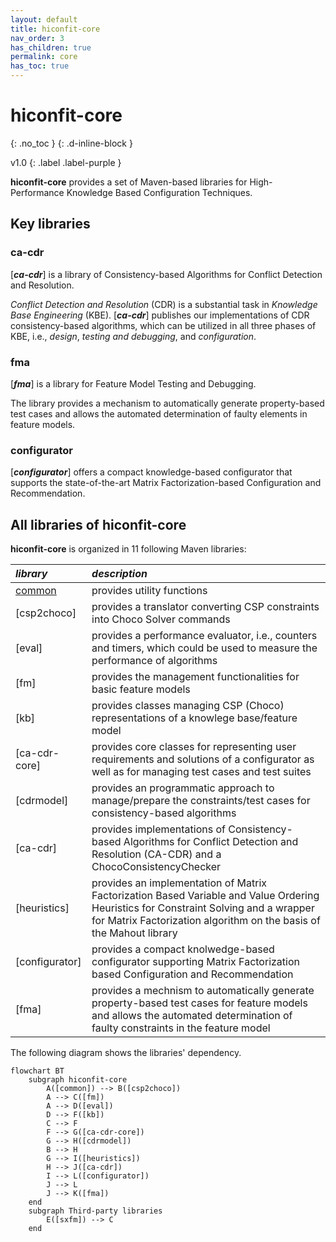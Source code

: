 ```yaml
---
layout: default
title: hiconfit-core
nav_order: 3
has_children: true
permalink: core
has_toc: true
---
```


# hiconfit-core
{: .no_toc }
{: .d-inline-block }

<span style = "text-transform: lowercase">v1.0</span>
{: .label .label-purple }

**hiconfit-core** provides a set of Maven-based libraries for High-Performance Knowledge Based Configuration Techniques.

## Key libraries

### ca-cdr

[_**ca-cdr**_] is a library of Consistency-based Algorithms for Conflict Detection and Resolution.

_Conflict Detection and Resolution_ (CDR) is a substantial task in _Knowledge Base Engineering_ (KBE). [_**ca-cdr**_] publishes our implementations of CDR consistency-based algorithms, which can be utilized in all three phases of KBE, i.e., _design_, _testing and debugging_, and _configuration_.

### fma

[_**fma**_] is a library for Feature Model Testing and Debugging.

The library provides a mechanism to automatically generate property-based test cases and allows the automated determination of faulty elements in feature models.

### configurator

[_**configurator**_] offers a compact knowledge-based configurator that supports the state-of-the-art Matrix Factorization-based Configuration and Recommendation.

## All libraries of hiconfit-core

**hiconfit-core** is organized in 11 following Maven libraries:

| *library*                                       | *description*                            |
|:----------------------------------------------|:------------------------------------------|
| [common] | provides utility functions |
| [csp2choco] | provides a translator converting CSP constraints into Choco Solver commands |
| [eval]     | provides a performance evaluator, i.e., counters and timers, which could be used to measure the performance of algorithms |
| [fm]         | provides the management functionalities for basic feature models |
| [kb]    | provides classes managing CSP (Choco) representations of a knowlege base/feature model |
| [ca-cdr-core]  | provides core classes for representing user requirements and solutions of a configurator as well as for managing test cases and test suites |
| [cdrmodel] | provides an programmatic approach to manage/prepare the constraints/test cases for consistency-based algorithms |
| [ca-cdr]     | provides implementations of Consistency-based Algorithms for Conflict Detection and Resolution (CA-CDR) and a ChocoConsistencyChecker |
| [heuristics]         | provides an implementation of Matrix Factorization Based Variable and Value Ordering Heuristics for Constraint Solving and a wrapper for Matrix Factorization algorithm on the basis of the Mahout library |
| [configurator] | provides a compact knolwedge-based configurator supporting Matrix Factorization based Configuration and Recommendation |
| [fma]    | provides a mechnism to automatically generate property-based test cases for feature models and allows the automated determination of faulty constraints in the feature model |

The following diagram shows the libraries' dependency.

```mermaid
flowchart BT
    subgraph hiconfit-core
        A([common]) --> B([csp2choco])
        A --> C([fm])
        A --> D([eval])
        D --> F([kb])
        C --> F
        F --> G([ca-cdr-core])
        G --> H([cdrmodel])
        B --> H
        G --> I([heuristics])
        H --> J([ca-cdr])
        I --> L([configurator])
        J --> L
        J --> K([fma])
    end
    subgraph Third-party libraries
        E([sxfm]) --> C
    end
```

<!-- Links -->
<!-- [References]: /references -->
<!-- [_**ca-cdr**_]: ca-cdr -->
<!-- [ca-cdr]: ca-cdr -->
<!-- [cdrmodel]: cdrmodel -->
<!-- [ca-cdr-core]: ca-cdr-core -->
<!-- [kb]: kb -->
<!-- [fm]: fm -->
<!-- [eval]: eval -->
<!-- [csp2choco]: csp2choco -->
[common]: /core/common
<!-- [fma]: fma -->
<!-- [configurator]: configurator -->
<!-- [heuristics]: heuristics -->